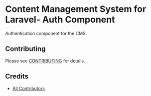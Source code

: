 # Content Management System for Laravel- Auth Component

Authentication component for the CMS.


## Contributing

Please see [CONTRIBUTING](CONTRIBUTING.md) for details.


## Credits

- [All Contributors][link-contributors]


[link-contributors]: ../../contributors
